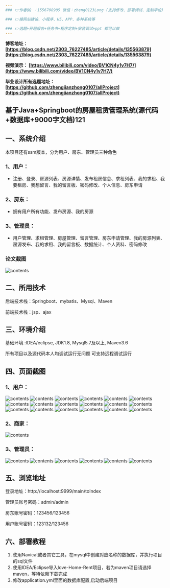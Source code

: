 ```yaml
---
### 👉作者QQ ：1556708905 微信：zheng0123Long (支持修改、部署调试、定制毕设)

### 👉接网站建设、小程序、H5、APP、各种系统等

### 👉选题+开题报告+任务书+程序定制+安装调试+ppt 都可以做
---
```


**博客地址：
[https://blog.csdn.net/2303_76227485/article/details/135563879](https://blog.csdn.net/2303_76227485/article/details/135563879)**

**视频演示：
[https://www.bilibili.com/video/BV1CN4y1v7H7/](https://www.bilibili.com/video/BV1CN4y1v7H7/)**

**毕业设计所有选题地址：
[https://github.com/zhengjianzhong0107/allProject](https://github.com/zhengjianzhong0107/allProject)**

## 基于Java+Springboot的房屋租赁管理系统(源代码+数据库+9000字文档)121

## 一、系统介绍
本项目还有ssm版本，分为用户、房东、管理员三种角色

### 1、用户：
- 注册、登录、房源列表、房源详情、发布租房信息、求租列表、我的求租、我要租房、我想留言、我的留言板、密码修改、个人信息、房东申请

### 2、房东：
- 拥有用户所有功能、发布房源、我的房源

### 3、管理员：
- 用户管理、求租管理、房屋管理、留言管理、房东申请管理、我的房源列表、房源发布、我的求租、我的留言板、数据统计、个人资料、密码修改

### 论文截图
![contents](./picture/picture1.png)

## 二、所用技术

后端技术栈：Springboot、mybatis、Mysql、Maven

前端技术栈：jsp、ajax

## 三、环境介绍

基础环境 :IDEA/eclipse, JDK1.8, Mysql5.7及以上, Maven3.6

所有项目以及源代码本人均调试运行无问题 可支持远程调试运行

## 四、页面截图
### 1、用户：
![contents](./picture/picture2.png)
![contents](./picture/picture3.png)
![contents](./picture/picture4.png)
![contents](./picture/picture5.png)
![contents](./picture/picture6.png)
![contents](./picture/picture7.png)
![contents](./picture/picture8.png)
![contents](./picture/picture9.png)
![contents](./picture/picture10.png)
![contents](./picture/picture11.png)
![contents](./picture/picture13.png)
![contents](./picture/picture14.png)
![contents](./picture/picture15.png)
![contents](./picture/picture16.png)
![contents](./picture/picture17.png)
![contents](./picture/picture18.png)
![contents](./picture/picture19.png)
![contents](./picture/picture20.png)
### 2、商家：
![contents](./picture/picture12.png)

### 3、管理员：
![contents](./picture/picture21.png)
![contents](./picture/picture22.png)
![contents](./picture/picture23.png)
![contents](./picture/picture24.png)
![contents](./picture/picture25.png)
![contents](./picture/picture26.png)


## 五、浏览地址

登录地址：http://localhost:9999/main/toIndex

管理员账号密码：admin/admin

房东账号密码：123456/123456

用户账号密码：123132/123456

## 六、部署教程
1. 使用Navicat或者其它工具，在mysql中创建对应名称的数据库，并执行项目的sql文件
2. 使用IDEA/Eclipse导入love-Home-Rent项目，若为maven项目请选择maven，等待依赖下载完成
3. 修改application.yml里面的数据库配置,启动后端项目

